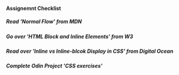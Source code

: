 #### Assignemnt Checklist

##### Read 'Normal Flow' from MDN


##### Go over 'HTML Block and Inline Elements' from W3


##### Read over 'Inline vs Inline-blcok Display in CSS' from Digital Ocean


##### Complete Odin Project 'CSS exercises'
